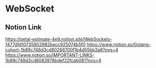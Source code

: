 # WebSocket

## Notion Link 
https://petal-estimate-4e9.notion.site/WebSockets-1477dfd10735802982becc925074b5f0
https://www.notion.so/Golang-cohort-1b89c748d3cd80268700f1b4d55bb3a8?pvs=4
https://www.notion.so/IMPORTANT-LINKS-1b89c748d3cd8083978bdef22fcab081?pvs=4